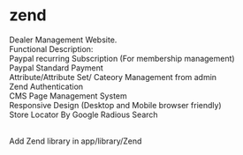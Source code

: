 # zend
Dealer Management Website.
<br /> Functional Description:
<br /> Paypal recurring Subscription (For membership management)
<br /> Paypal Standard Payment
<br /> Attribute/Attribute Set/ Cateory Management from admin
<br /> Zend Authentication
<br /> CMS Page Management System
<br /> Responsive Design (Desktop and Mobile browser friendly)
<br /> Store Locator By Google Radious Search

<br /> Add Zend library in app/library/Zend
